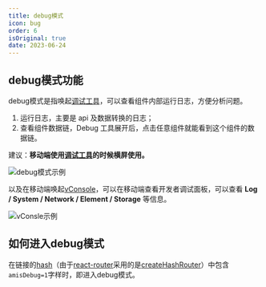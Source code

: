 ```yaml
---
title: debug模式
icon: bug
order: 6
isOriginal: true
date: 2023-06-24
---
```


## debug模式功能

debug模式是指唤起[调试工具](https://aisuda.bce.baidu.com/amis/zh-CN/docs/extend/debug)，可以查看组件内部运行日志，方便分析问题。

1. 运行日志，主要是 api 及数据转换的日志；
2. 查看组件数据链，Debug 工具展开后，点击任意组件就能看到这个组件的数据链。

建议：**移动端使用[调试工具](https://aisuda.bce.baidu.com/amis/zh-CN/docs/extend/debug)的时候横屏使用。**

![debug模式示例](https://img.fxss.work/debug-demo.png)

以及在移动端唤起[vConsole](https://github.com/Tencent/vConsole/blob/dev/README_CN.md)，可以在移动端查看开发者调试面板，可以查看 **Log / System / Network / Element / Storage** 等信息。

![vConsle示例](https://img.fxss.work/vConsle-demo.png)

## 如何进入debug模式

在链接的[hash](https://developer.mozilla.org/zh-CN/docs/Web/API/Location/hash)（由于[react-router](https://reactrouter.com/en/main)采用的是[createHashRouter](https://reactrouter.com/en/main/routers/create-hash-router#createhashrouter)）中包含`amisDebug=1`字样时，即进入debug模式。
